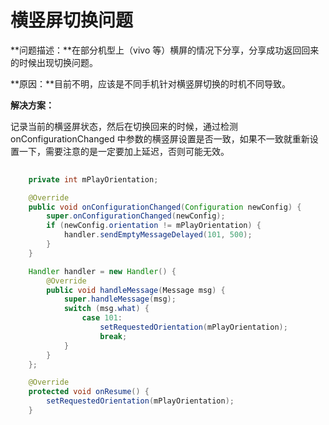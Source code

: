 # 横竖屏切换问题

**问题描述：**在部分机型上（vivo 等）横屏的情况下分享，分享成功返回回来的时候出现切换问题。

**原因：**目前不明，应该是不同手机针对横竖屏切换的时机不同导致。

**解决方案：**

记录当前的横竖屏状态，然后在切换回来的时候，通过检测 onConfigurationChanged 中参数的横竖屏设置是否一致，如果不一致就重新设置一下，需要注意的是一定要加上延迟，否则可能无效。

```java
    
    private int mPlayOrientation;

    @Override
    public void onConfigurationChanged(Configuration newConfig) {
        super.onConfigurationChanged(newConfig);
        if (newConfig.orientation != mPlayOrientation) {
            handler.sendEmptyMessageDelayed(101, 500);
        }
    }

    Handler handler = new Handler() {
        @Override
        public void handleMessage(Message msg) {
            super.handleMessage(msg);
            switch (msg.what) {
                case 101:
                    setRequestedOrientation(mPlayOrientation);
                    break;
            }
        }
    };

    @Override
    protected void onResume() {
        setRequestedOrientation(mPlayOrientation);
    }
```